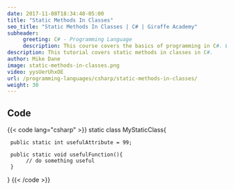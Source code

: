 ```yaml
---
date: 2017-11-08T18:34:48-05:00
title: "Static Methods In Classes"
seo_title: "Static Methods In Classes | C# | Giraffe Academy"
subheader:
     greeting: C# - Programming Language
     description: This course covers the basics of programming in C#. Work your way through the videos and we'll teach you everything you need to know to start your programming journey!
description: This tutorial covers static methods in classes in C#.
author: Mike Dane
image: static-methods-in-classes.png
video: yysUerUhxOE
url: /programming-languages/csharp/static-methods-in-classes/
weight: 30
---
```

## Code

{{< code lang="csharp" >}}
static class MyStaticClass{

     public static int usefulAttribute = 99;

     public static void usefulFunction(){
          // do something useful
     }
}
{{< /code >}}